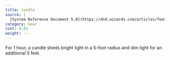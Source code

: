 ```yaml
---
title: candle
source: |
  [System Reference Document 5.0](https://dnd.wizards.com/articles/features/systems-reference-document-srd)
category: Gear
cost: 0.01
weight: ---
---
```


For 1 hour, a candle sheds bright light in a 5-foot radius and dim light for an additional 5 feet.
